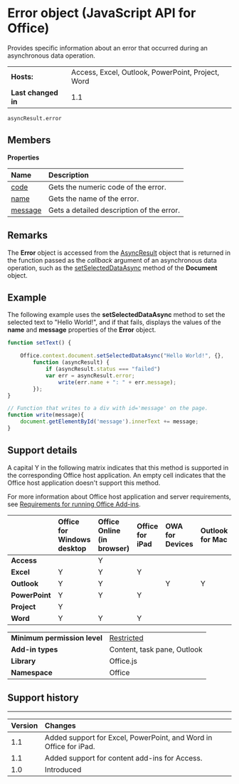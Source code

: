 
# Error object (JavaScript API for Office)
Provides specific information about an error that occurred during an asynchronous data operation.

|||
|:-----|:-----|
|**Hosts:**|Access, Excel, Outlook, PowerPoint, Project, Word|
|**Last changed in**|1.1|

```
asyncResult.error
```


## Members


**Properties**


|**Name**|**Description**|
|:-----|:-----|
|[code](../../reference/shared/error.code.md)|Gets the numeric code of the error.|
|[name](../../reference/shared/error.name.md)|Gets the name of the error.|
|[message](../../reference/shared/error.message.md)|Gets a detailed description of the error.|

## Remarks

The  **Error** object is accessed from the [AsyncResult](../../reference/shared/asyncresult.md) object that is returned in the function passed as the _callback_ argument of an asynchronous data operation, such as the [setSelectedDataAsync](../../reference/shared/document.setselecteddataasync.md) method of the **Document** object.


## Example

The following example uses the  **setSelectedDataAsync** method to set the selected text to "Hello World!", and if that fails, displays the values of the **name** and **message** properties of the **Error** object.


```js
function setText() {

    Office.context.document.setSelectedDataAsync("Hello World!", {},
        function (asyncResult) {
            if (asyncResult.status === "failed")
            var err = asyncResult.error; 
                write(err.name + ": " + err.message);
        });
}

// Function that writes to a div with id='message' on the page.
function write(message){
    document.getElementById('message').innerText += message; 
}
```




## Support details


A capital Y in the following matrix indicates that this method is supported in the corresponding Office host application. An empty cell indicates that the Office host application doesn't support this method.

For more information about Office host application and server requirements, see [Requirements for running Office Add-ins](http://msdn.microsoft.com/library/67340567-bb9a-498c-96d3-3f52f28c16bc%28Office.15%29.aspx).

||**Office for Windows desktop**|**Office Online (in browser)**|**Office for iPad**|**OWA for Devices**|**Outlook for Mac**|
|:-----|:-----|:-----|:-----|:-----|:-----|
|**Access**||Y||||
|**Excel**|Y|Y|Y|||
|**Outlook**|Y|Y||Y|Y|
|**PowerPoint**|Y|Y|Y|||
|**Project**|Y|||||
|**Word**|Y|Y|Y|||

|||
|:-----|:-----|
|**Minimum permission level**|[Restricted](http://msdn.microsoft.com/library/da2efadc-4ebf-45fe-be39-397ac1eb1dbd%28Office.15%29.aspx)|
|**Add-in types**|Content, task pane, Outlook|
|**Library**|Office.js|
|**Namespace**|Office|

## Support history



****


|**Version**|**Changes**|
|:-----|:-----|
|1.1|Added support for Excel, PowerPoint, and Word in Office for iPad.|
|1.1|Added support for content add-ins for Access.|
|1.0|Introduced|
